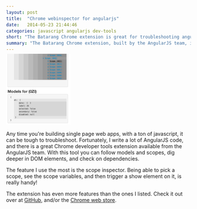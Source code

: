 ```yaml
---
layout: post
title:  "Chrome webinspector for angularjs"
date:   2014-05-23 21:44:46
categories: javascript angularjs dev-tools
short: "The Batarang Chrome extension is great for troubleshooting angularjs!"
summary: "The Batarang Chrome extension, built by the AngularJS team, is a great extension for Chrome, for troubleshooting AngularJS code."
---
```

<img class="pull-right" style="width: 35%; margin-top: -10px;" src="/assets/img/posts/angular-dev-tool.png">

Any time you're building single page web apps, with a ton of javascript, it can be tough to troubleshoot.
Fortunately, I write a lot of AngularJS code, and there is a great Chrome developer tools extension available from
the AngularJS team. With this tool you can follow models and scopes, dig deeper in DOM elements, and check on
dependencies.

The feature I use the most is the scope inspector. Being able to pick a scope, see the scope variables, and
then trigger a show element on it, is really handy!

The extension has even more features than the ones I listed. Check it out over at [GitHub](https://github.com/angular/angularjs-batarang),
and/or the [Chrome web store](https://chrome.google.com/webstore/detail/ighdmehidhipcmcojjgiloacoafjmpfk).
